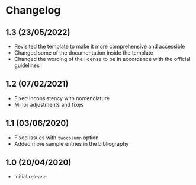 # Changelog

## 1.3 (23/05/2022)

* Revisited the template to make it more comprehensive and accessible
* Changed some of the documentation inside the template
* Changed the wording of the license to be in accordance with the official guidelines

## 1.2 (07/02/2021)

* Fixed inconsistency with nomenclature
* Minor adjustments and fixes

## 1.1 (03/06/2020)

* Fixed issues with `twocolumn` option
* Added more sample entries in the bibliography

## 1.0 (20/04/2020)

* Initial release
